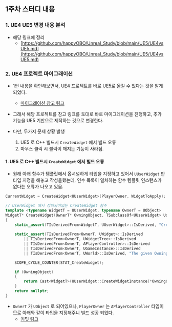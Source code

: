 ## 1주차 스터디 내용


### 1. UE4 UE5 변경 내용 분석

- 해당 링크에 정리
    - [https://github.com/happyOBO/Unreal_Study/blob/main/UE5/UE4vsUE5.md](https://github.com/happyOBO/Unreal_Study/blob/main/UE5/UE4vsUE5.md)


### 2. UE4 프로젝트 마이그래이션

- 1번 내용을 확인해보면서, UE4 프로젝트를 바로 UE5로 옮길 수 있다는 것을 알게 되었다.
    - [마이그레이션 참고 링크](https://docs.unrealengine.com/5.0/en-US/unreal-engine-5-migration-guide/)

- 그래서 해당 프로젝트를 참고 링크를 토대로 바로 마이그레이션을 진행하고, 추가 기능을 UE5 기반으로 제작하는 것으로 변경한다.

- 다만, 두가지 문제 상황 발생
    1. UE5 로 C++ 빌드시 `CreateWidget` 에서 빌드 오류
    2. 마우스 클릭 시 블럭이 깨지는 기능이 사라짐.


#### 1. UE5 로 C++ 빌드시 `CreateWidget` 에서 빌드 오류

- 원래 아래 함수가 템플릿에서 옵셔널하게 타입을 지정하고 있어서 `UUserWidget` 만 타입 지정을 해놓고 작성을했는데, 인수 목록이 일치하는 함수 템플릿 인스턴스가 없다는 오류가 나오고 있음.


```cpp
CurrentWidget = CreateWidget<UUserWidget>(PlayerOwner, WidgetToApply); // 원래 코드.

// UserWidget 에서 정의되어있는 CreateWidget 함수
template <typename WidgetT = UUserWidget, typename OwnerT = UObject>
WidgetT* CreateWidget(OwnerT* OwningObject, TSubclassOf<UUserWidget> UserWidgetClass = WidgetT::StaticClass(), FName WidgetName = NAME_None)
{
	static_assert(TIsDerivedFrom<WidgetT, UUserWidget>::IsDerived, "CreateWidget can only be used to create UserWidget instances. If creating a UWidget, use WidgetTree::ConstructWidget.");
	
	static_assert(TIsDerivedFrom<OwnerT, UWidget>::IsDerived
		|| TIsDerivedFrom<OwnerT, UWidgetTree>::IsDerived
		|| TIsDerivedFrom<OwnerT, APlayerController>::IsDerived
		|| TIsDerivedFrom<OwnerT, UGameInstance>::IsDerived
		|| TIsDerivedFrom<OwnerT, UWorld>::IsDerived, "The given OwningObject is not of a supported type for use with CreateWidget.");

	SCOPE_CYCLE_COUNTER(STAT_CreateWidget);

	if (OwningObject)
	{
		return Cast<WidgetT>(UUserWidget::CreateWidgetInstance(*OwningObject, UserWidgetClass, WidgetName));
	}
	return nullptr;
}
```

- `OwnerT` 가 `UObject` 로 되어있으나, `PlayerOwner` 는 `APlayerController` 타입이므로 아래와 같이 타입을 지정해주니 빌드 성공 되었다.
    - [커밋 링크](https://github.com/happyOBO/MinecraftUE5/commit/8c233dca8727e6b554172f78c51e87064641d153)